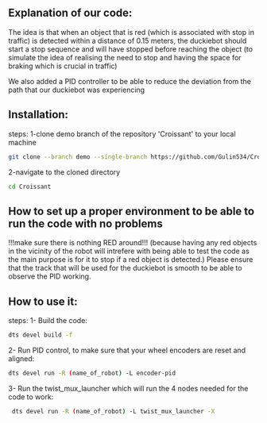 ## Explanation of our code:
The idea is that when an object that is red (which is associated with stop in traffic) is detected within a distance of   0.15 meters, the duckiebot should start a stop sequence and will have stopped before reaching the object (to simulate the idea of realising the need to stop and having the space for braking which is crucial in traffic) 

We also added a PID controller to be able to reduce the deviation from the path that our duckiebot was experiencing

## Installation:
steps:
1-clone demo branch of the repository 'Croissant' to your local machine
```bash 
git clone --branch demo --single-branch https://github.com/Gulin534/Croissant.git
```

2-navigate to the cloned directory
```bash
cd Croissant
```

## How to set up a proper environment to be able to run the code with no problems
!!!make sure there is nothing RED around!!! (because having any red objects in the vicinity of the robot will intrefere with being able to test the code as the main purpose is for it to stop if a red object is detected.)
Please ensure that the track that will be used for the duckiebot is smooth to be able to observe the PID working.

## How to use it:
steps:
1- Build the code: 
```bash
dts devel build -f
```

2- Run PID control, to make sure that your wheel encoders are reset and aligned:
```bash
dts devel run -R (name_of_robot) -L encoder-pid 

```
3- Run the twist_mux_launcher which will run the 4 nodes needed for the code to work:
```bash
 dts devel run -R (name_of_robot) -L twist_mux_launcher -X
 ```

